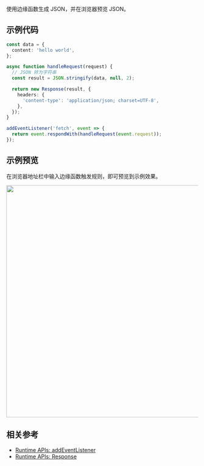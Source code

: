 使用边缘函数生成 JSON，并在浏览器预览 JSON。

## 示例代码

```typescript
const data = {
  content: 'hello world',
};

async function handleRequest(request) {
  // JSON 转为字符串
  const result = JSON.stringify(data, null, 2);

  return new Response(result, {
    headers: {
      'content-type': 'application/json; charset=UTF-8',
    },
  });
}

addEventListener('fetch', event => {
  return event.respondWith(handleRequest(event.request));
});
```

## 示例预览

在浏览器地址栏中输入边缘函数触发规则，即可预览到示例效果。

<img src="https://user-images.githubusercontent.com/117053395/207530749-40607bfc-8207-4dfd-9fd7-9ea5de6940d5.png" width=609px>

## 相关参考
- [Runtime APIs: addEventListener](https://cloud.tencent.com/document/product/1552/81928)
- [Runtime APIs: Response](https://cloud.tencent.com/document/product/1552/81917)
